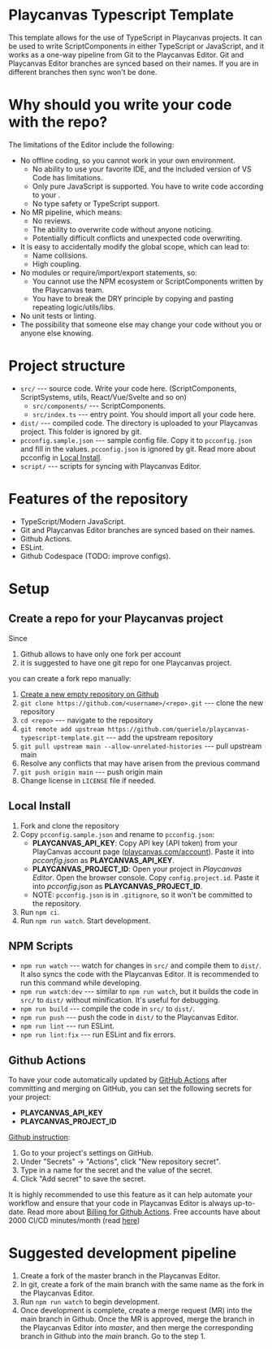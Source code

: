 # Playcanvas Typescript Template

This template allows for the use of TypeScript in Playcanvas projects. It can be used to write ScriptComponents in either TypeScript or JavaScript, and it works as a one-way pipeline from Git to the Playcanvas Editor. Git and Playcanvas Editor branches are synced based on their names. If you are in different branches then sync won't be done.

# Why should you write your code with the repo?

The limitations of the Editor include the following:

-   No offline coding, so you cannot work in your own environment.
    -   No ability to use your favorite IDE, and the included version of VS Code has limitations.
    -   Only pure JavaScript is supported. You have to write code according to your .
    -   No type safety or TypeScript support.
-   No MR pipeline, which means:
    -   No reviews.
    -   The ability to overwrite code without anyone noticing.
    -   Potentially difficult conflicts and unexpected code overwriting.
-   It is easy to accidentally modify the global scope, which can lead to:
    -   Name collisions.
    -   High coupling.
-   No modules or require/import/export statements, so:
    -   You cannot use the NPM ecosystem or ScriptComponents written by the Playcanvas team.
    -   You have to break the DRY principle by copying and pasting repeating logic/utils/libs.
-   No unit tests or linting.
-   The possibility that someone else may change your code without you or anyone else knowing.

# Project structure

-   `src/` --- source code. Write your code here. (ScriptComponents, ScriptSystems, utils, React/Vue/Svelte and so on)
    -   `src/components/` --- ScriptComponents.
    -   `src/index.ts` --- entry point. You should import all your code here.
-   `dist/` --- compiled code. The directory is uploaded to your Playcanvas project. This folder is ignored by git.
-   `pcconfig.sample.json` --- sample config file. Copy it to `pcconfig.json` and fill in the values. `pcconfig.json` is ignored by git. Read more about pcconfig in [Local Install](#local-install).
-   `script/` --- scripts for syncing with Playcanvas Editor.

# Features of the repository

-   TypeScript/Modern JavaScript.
-   Git and Playcanvas Editor branches are synced based on their names.
-   Github Actions.
-   ESLint.
-   Github Codespace (TODO: improve configs).

# Setup

## Create a repo for your Playcanvas project

Since

1. Github allows to have only one fork per account
2. it is suggested to have one git repo for one Playcanvas project.

you can create a fork repo manually:

1. [Create a new empty repository on Github](https://github.com/new)
2. `git clone https://github.com/<username>/<repo>.git` --- clone the new repository
3. `cd <repo>` --- navigate to the repository
4. `git remote add upstream https://github.com/querielo/playcanvas-typescript-template.git` --- add the upstream repository
5. `git pull upstream main --allow-unrelated-histories` --- pull upstream main
6. Resolve any conflicts that may have arisen from the previous command
7. `git push origin main` --- push origin main
8. Change license in `LICENSE` file if needed.

## Local Install

1. Fork and clone the repository
2. Copy `pcconfig.sample.json` and rename to `pcconfig.json`:
    - **PLAYCANVAS_API_KEY**: Copy API key (API token) from your PlayCanvas account page ([playcanvas.com/account](https://playcanvas.com/account)). Paste it into _pcconfig.json_ as **PLAYCANVAS_API_KEY**.
    - **PLAYCANVAS_PROJECT_ID**: Open your project in _Playcanvas Editor_. Open the browser console. Copy `config.project.id`. Paste it into _pcconfig.json_ as **PLAYCANVAS_PROJECT_ID**.
    - NOTE: `pcconfig.json` is in `.gitignore`, so it won't be committed to the repository.
3. Run `npm ci`.
4. Run `npm run watch`. Start development.

## NPM Scripts

-   `npm run watch` --- watch for changes in `src/` and compile them to `dist/`. It also syncs the code with the Playcanvas Editor. It is recommended to run this command while developing.
-   `npm run watch:dev` --- similar to `npm run watch`, but it builds the code in `src/` to `dist/` without minification. It's useful for debugging.
-   `npm run build` --- compile the code in `src/` to `dist/`.
-   `npm run push` --- push the code in `dist/` to the Playcanvas Editor.
-   `npm run lint` --- run ESLint.
-   `npm run lint:fix` --- run ESLint and fix errors.

## Github Actions

To have your code automatically updated by [GitHub Actions](https://github.com/features/actions) after committing and merging on GitHub, you can set the following secrets for your project:

-   **PLAYCANVAS_API_KEY**
-   **PLAYCANVAS_PROJECT_ID**

[Github instruction](https://docs.github.com/en/actions/security-guides/encrypted-secrets#creating-encrypted-secrets-for-a-repository):

1. Go to your project's settings on GitHub.
2. Under "Secrets" -> "Actions", click "New repository secret".
3. Type in a name for the secret and the value of the secret.
4. Click "Add secret" to save the secret.

It is highly recommended to use this feature as it can help automate your workflow and ensure that your code in Playcanvas Editor is always up-to-date. Read more about [Billing for Github Actions](https://docs.github.com/en/billing/managing-billing-for-github-actions/about-billing-for-github-actions). Free accounts have about 2000 CI/CD minutes/month (read [here](https://github.com/pricing))

# Suggested development pipeline

1. Create a fork of the master branch in the Playcanvas Editor.
2. In git, create a fork of the main branch with the same name as the fork in the Playcanvas Editor.
3. Run `npm run watch` to begin development.
4. Once development is complete, create a merge request (MR) into the main branch in Github. Once the MR is approved, merge the branch in the Playcanvas Editor into _master_, and then merge the corresponding branch in Github into the _main_ branch. Go to the step 1.
